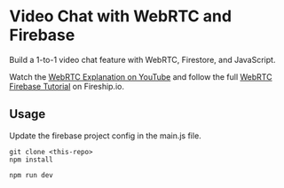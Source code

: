 # Video Chat with WebRTC and Firebase

Build a 1-to-1 video chat feature with WebRTC, Firestore, and JavaScript.  
  
Watch the [WebRTC Explanation on YouTube](https://youtu.be/WmR9IMUD_CY) and follow the full [WebRTC Firebase Tutorial](https://fireship.io/lessons/webrtc-firebase-video-chat) on Fireship.io. 
       
## Usage        
  
Update the firebase project config in the main.js file. 
    
```
git clone <this-repo>
npm install

npm run dev
```
